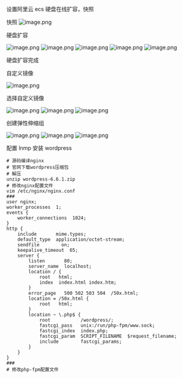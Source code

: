 设置阿里云 ecs 硬盘在线扩容，快照

快照
![image.png](https://gitee.com/zhaojiedong/img/raw/master/20240904175645.png)

硬盘扩容

![image.png](https://gitee.com/zhaojiedong/img/raw/master/20240904175734.png)
![image.png](https://gitee.com/zhaojiedong/img/raw/master/20240904175813.png)
![image.png](https://gitee.com/zhaojiedong/img/raw/master/20240904175843.png)
![image.png](https://gitee.com/zhaojiedong/img/raw/master/20240904175941.png)
![image.png](https://gitee.com/zhaojiedong/img/raw/master/20240904175951.png)

硬盘扩容完成

自定义镜像

![image.png](https://gitee.com/zhaojiedong/img/raw/master/20240904180049.png)

选择自定义镜像

![image.png](https://gitee.com/zhaojiedong/img/raw/master/20240904180135.png)
![image.png](https://gitee.com/zhaojiedong/img/raw/master/20240904180148.png)
![image.png](https://gitee.com/zhaojiedong/img/raw/master/20240904180153.png)

创建弹性伸缩组

![image.png](https://gitee.com/zhaojiedong/img/raw/master/20240904180853.png)
![image.png](https://gitee.com/zhaojiedong/img/raw/master/20240904180822.png)
![image.png](https://gitee.com/zhaojiedong/img/raw/master/20240904180950.png)

配置 lnmp 安装 wordpress

```shell
# 源码编译nginx
# 官网下载wordpress压缩包
# 解压
unzip wordpress-6.6.1.zip 
# 修改nginx配置文件
vim /etc/nginx/nginx.conf
###
user nginx;
worker_processes  1;
events {
    worker_connections  1024;
}
http {
    include       mime.types;
    default_type  application/octet-stream;
    sendfile        on;
    keepalive_timeout  65;
    server {
        listen       80;
        server_name  localhost;
        location / {
            root   html;
            index  index.html index.htm;
        }
        error_page   500 502 503 504  /50x.html;
        location = /50x.html {
            root   html;
        }
        location ~ \.php$ {
            root           /wordpress/;
            fastcgi_pass   unix:/run/php-fpm/www.sock;
            fastcgi_index  index.php;
            fastcgi_param  SCRIPT_FILENAME  $request_filename;
            include        fastcgi_params;
        }
    }
}
###
# 修改php-fpm配置文件


```